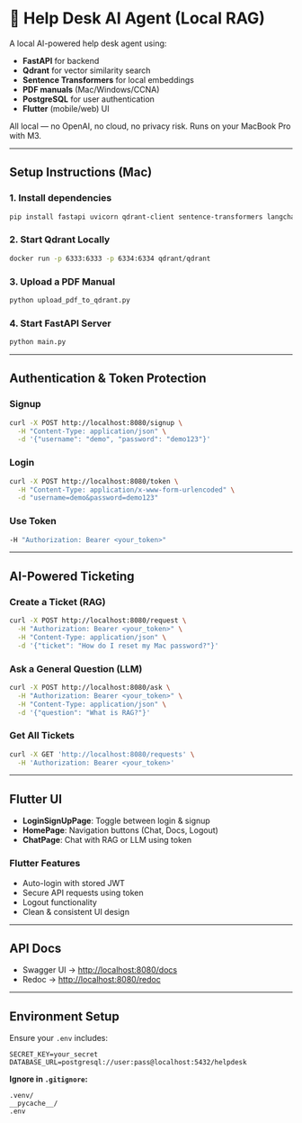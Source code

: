 # 🤖 Help Desk AI Agent (Local RAG)

A local AI-powered help desk agent using:

- **FastAPI** for backend
- **Qdrant** for vector similarity search
- **Sentence Transformers** for local embeddings
- **PDF manuals** (Mac/Windows/CCNA)
- **PostgreSQL** for user authentication
- **Flutter** (mobile/web) UI

All local — no OpenAI, no cloud, no privacy risk. Runs on your MacBook Pro with M3.

---

## Setup Instructions (Mac)

### 1. Install dependencies

```bash
pip install fastapi uvicorn qdrant-client sentence-transformers langchain pypdf python-dotenv sqlalchemy psycopg2-binary passlib[bcrypt] python-jose
```

### 2. Start Qdrant Locally

```bash
docker run -p 6333:6333 -p 6334:6334 qdrant/qdrant
```

### 3. Upload a PDF Manual

```bash
python upload_pdf_to_qdrant.py
```

### 4. Start FastAPI Server

```bash
python main.py
```

---

## Authentication & Token Protection

### Signup

```bash
curl -X POST http://localhost:8080/signup \
  -H "Content-Type: application/json" \
  -d '{"username": "demo", "password": "demo123"}'
```

### Login

```bash
curl -X POST http://localhost:8080/token \
  -H "Content-Type: application/x-www-form-urlencoded" \
  -d "username=demo&password=demo123"
```

### Use Token

```bash
-H "Authorization: Bearer <your_token>"
```

---

## AI-Powered Ticketing

### Create a Ticket (RAG)

```bash
curl -X POST http://localhost:8080/request \
  -H "Authorization: Bearer <your_token>" \
  -H "Content-Type: application/json" \
  -d '{"ticket": "How do I reset my Mac password?"}'
```

### Ask a General Question (LLM)

```bash
curl -X POST http://localhost:8080/ask \
  -H "Authorization: Bearer <your_token>" \
  -H "Content-Type: application/json" \
  -d '{"question": "What is RAG?"}'
```

### Get All Tickets

```bash
curl -X GET 'http://localhost:8080/requests' \
  -H 'Authorization: Bearer <your_token>'
```

---

## Flutter UI

- **LoginSignUpPage**: Toggle between login & signup
- **HomePage**: Navigation buttons (Chat, Docs, Logout)
- **ChatPage**: Chat with RAG or LLM using token

### Flutter Features

- Auto-login with stored JWT
- Secure API requests using token
- Logout functionality
- Clean & consistent UI design

---

## API Docs

- Swagger UI → [http://localhost:8080/docs](http://localhost:8080/docs)
- Redoc → [http://localhost:8080/redoc](http://localhost:8080/redoc)

---

## Environment Setup

Ensure your `.env` includes:

```env
SECRET_KEY=your_secret
DATABASE_URL=postgresql://user:pass@localhost:5432/helpdesk
```

**Ignore in `.gitignore`:**

```gitignore
.venv/
__pycache__/
.env
```
